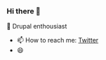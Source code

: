 ### Hi there 👋

<!--
**frederikvho-cdev/frederikvho-cdev** is a ✨ _special_ ✨ repository because its `README.md` (this file) appears on your GitHub profile.
-->
💬 Drupal enthousiast
- 📫 How to reach me: [Twitter](https://twitter.com/frederikvho)
- 😄 

